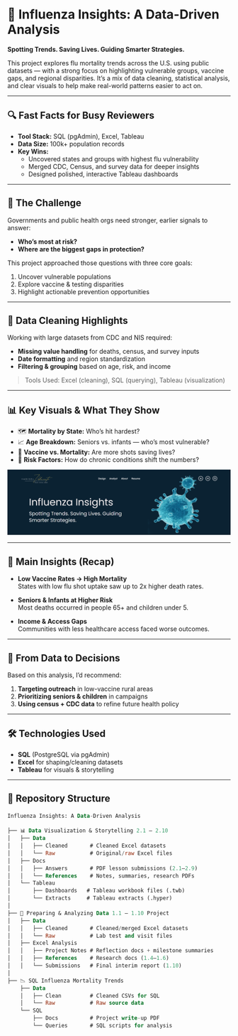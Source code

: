 # 🦠 Influenza Insights: A Data-Driven Analysis

**Spotting Trends. Saving Lives. Guiding Smarter Strategies.**

This project explores flu mortality trends across the U.S. using public datasets — with a strong focus on highlighting vulnerable groups, vaccine gaps, and regional disparities. It’s a mix of data cleaning, statistical analysis, and clear visuals to help make real-world patterns easier to act on.

---

## 🔍 Fast Facts for Busy Reviewers

- **Tool Stack:** SQL (pgAdmin), Excel, Tableau  
- **Data Size:** 100k+ population records  
- **Key Wins:**
  - Uncovered states and groups with highest flu vulnerability
  - Merged CDC, Census, and survey data for deeper insights
  - Designed polished, interactive Tableau dashboards

---

## 🎯 The Challenge

Governments and public health orgs need stronger, earlier signals to answer:
- **Who’s most at risk?**
- **Where are the biggest gaps in protection?**

This project approached those questions with three core goals:
1. Uncover vulnerable populations  
2. Explore vaccine & testing disparities  
3. Highlight actionable prevention opportunities  

---

## 🧹 Data Cleaning Highlights

Working with large datasets from CDC and NIS required:
- **Missing value handling** for deaths, census, and survey inputs  
- **Date formatting** and region standardization  
- **Filtering & grouping** based on age, risk, and income  

> Tools Used: Excel (cleaning), SQL (querying), Tableau (visualization)

---

## 📊 Key Visuals & What They Show

- 🗺️ **Mortality by State:** Who’s hit hardest?  
- 📈 **Age Breakdown:** Seniors vs. infants — who’s most vulnerable?  
- 💉 **Vaccine vs. Mortality:** Are more shots saving lives?  
- 🧬 **Risk Factors:** How do chronic conditions shift the numbers?

![Dashboard Preview](./Influenza-Insights-Hero.png)

---

## 🧠 Main Insights (Recap)

- **Low Vaccine Rates → High Mortality**  
  States with low flu shot uptake saw up to 2x higher death rates.

- **Seniors & Infants at Higher Risk**  
  Most deaths occurred in people 65+ and children under 5.

- **Income & Access Gaps**  
  Communities with less healthcare access faced worse outcomes.

---

## 📌 From Data to Decisions

Based on this analysis, I’d recommend:
1. **Targeting outreach** in low-vaccine rural areas  
2. **Prioritizing seniors & children** in campaigns  
3. **Using census + CDC data** to refine future health policy  

---

## 🛠️ Technologies Used

- **SQL** (PostgreSQL via pgAdmin)  
- **Excel** for shaping/cleaning datasets  
- **Tableau** for visuals & storytelling

---

## 📁 Repository Structure

```sql
Influenza Insights: A Data-Driven Analysis

├── 📊 Data Visualization & Storytelling 2.1 – 2.10
│   ├── Data
│   │   ├── Cleaned       # Cleaned Excel datasets
│   │   └── Raw           # Original/raw Excel files
│   ├── Docs
│   │   ├── Answers       # PDF lesson submissions (2.1–2.9)
│   │   └── References    # Notes, summaries, research PDFs
│   └── Tableau
│       ├── Dashboards   # Tableau workbook files (.twb)
│       └── Extracts     # Tableau extracts (.hyper)
│ 
├── 🧪 Preparing & Analyzing Data 1.1 – 1.10 Project
│   ├── Data
│   │   ├── Cleaned       # Cleaned/merged Excel datasets
│   │   └── Raw           # Lab test and visit files
│   ├── Excel Analysis
│   │   ├── Project Notes # Reflection docs + milestone summaries
│   │   ├── References    # Research docs (1.4–1.6)
│   │   └── Submissions   # Final interim report (1.10)
│ 
├── 📉 SQL Influenza Mortality Trends
    ├── Data
    │   ├── Clean         # Cleaned CSVs for SQL
    │   └── Raw           # Raw source data
    └── SQL
        ├── Docs          # Project write-up PDF
        └── Queries       # SQL scripts for analysis
```````
